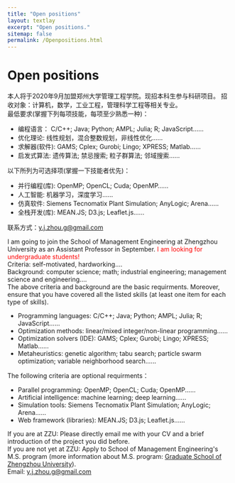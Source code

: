 ```yaml
---
title: "Open positions"
layout: textlay
excerpt: "Open positions."
sitemap: false
permalink: /Openpositions.html
---
```


# Open positions
 
本人将于2020年9月加盟郑州大学管理工程学院。现招本科生参与科研项目。
招收对象：计算机，数学，工业工程，管理科学工程等相关专业。<br>
最低要求(掌握下列每项技能，每项至少熟悉一种)：
- 编程语言： C/C++; Java; Python; AMPL; Julia; R; JavaScript……
- 优化理论: 线性规划，混合整数规划，非线性优化……
- 求解器(软件): GAMS; Cplex; Gurobi; Lingo; XPRESS; Matlab……
- 启发式算法: 遗传算法; 禁忌搜索; 粒子群算法; 邻域搜索……

以下所列为可选择项(掌握一下技能者优先)：
- 并行编程(库): OpenMP; OpenCL; Cuda; OpenMP……
- 人工智能: 机器学习，深度学习……
- 仿真软件: Siemens Tecnomatix Plant Simulation; AnyLogic; Arena……
- 全栈开发(库): MEAN.JS; D3.js; Leaflet.js……

联系方式：y.j.zhou.g@gmail.com


I am going to join the School of Management Engineering at Zhengzhou University as an Assistant Professor in September. 
<font color="red">I am looking for undergraduate students! </font>     
Criteria: self-motivated, hardworking....<br>
Background: computer science; math; industrial engineering; management science and engineering....<br>
The above criteria and background are the basic requirments. Moreover, ensure that you have covered all the listed skills (at least one  item for each type of skills).
- Programming languages: C/C++; Java; Python; AMPL; Julia; R; JavaScript......
- Optimization methods: linear/mixed integer/non-linear programming......
- Optimization solvers (IDE): GAMS; Cplex; Gurobi; Lingo; XPRESS; Matlab......
- Metaheuristics: genetic algorithm; tabu search; particle swarm optimization; variable neighborhood search......

The following criteria are optional requirments：
- Parallel programming: OpenMP; OpenCL; Cuda; OpenMP......
- Artificial intelligence: machine learning; deep learning......
- Simulation tools: Siemens Tecnomatix Plant Simulation; AnyLogic; Arena......
- Web framework (libraries): MEAN.JS; D3.js; Leaflet.js......

If you are at ZZU: Please directly email me with your CV and a brief introduction of the project you did before.<br>
If you are not yet at ZZU: Apply to School of Management Engineering's M.S. program (more information about M.S. program: [Graduate School of Zhengzhou University](http://gs.zzu.edu.cn/)).<br>
Email: y.j.zhou.g@gmail.com




